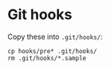 # Git hooks

Copy these into `.git/hooks/`:

    cp hooks/pre* .git/hooks/
    rm .git/hooks/*.sample

